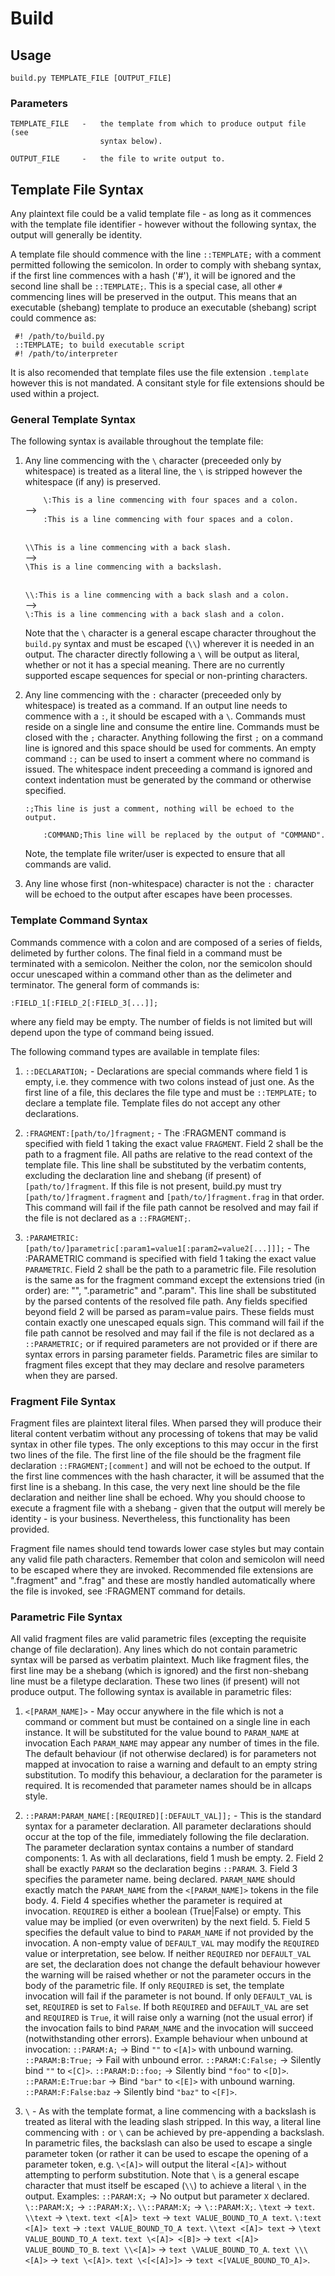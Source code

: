 # Build

## Usage

    build.py TEMPLATE_FILE [OUTPUT_FILE]

### Parameters

    TEMPLATE_FILE   -   the template from which to produce output file (see
                        syntax below).
    
    OUTPUT_FILE     -   the file to write output to.
    
## Template File Syntax

Any plaintext file could be a valid template file - as long as it commences
with the template file identifier - however without the following syntax, the
output will generally be identity.

A template file should commence with the line `::TEMPLATE;` with a comment
permitted following the semicolon. In order to comply with shebang syntax, if
the first line commences with a hash ('#'), it will be ignored and the second
line shall be `::TEMPLATE;`. This is a special case, all other `#` commencing
lines will be preserved in the output. This means that an executable (shebang)
template to produce an executable (shebang) script could commence as:

     #! /path/to/build.py
     ::TEMPLATE; to build executable script
     #! /path/to/interpreter

It is also recomended that template files use the file extension `.template`
however this is not mandated. A consitant style for file extensions should be
used within a project.

### General Template Syntax

The following syntax is available throughout the template file:

1. Any line commencing with the `\` character (preceeded only by whitespace)
   is treated as a literal line, the `\` is stripped however the whitespace
   (if any) is preserved.
   
   `    \:This is a line commencing with four spaces and a colon.`<br>
   --><br>
   `    :This is a line commencing with four spaces and a colon.`<br><br>
   
   `\\This is a line commencing with a back slash.`<br>
   --><br>
   `\This is a line commencing with a backslash.`<br><br>
   
   `\\:This is a line commencing with a back slash and a colon.`<br>
   --><br>
   `\:This is a line commencing with a back slash and a colon.`<br>

   Note that the `\` character is a general escape character throughout the
   `build.py` syntax and must be escaped (`\\`) wherever it is needed in an
   output. The character directly following a `\` will be output as literal,
   whether or not it has a special meaning. There are no currently supported
   escape sequences for special or non-printing characters.
   
3. Any line commencing with the `:` character (preceeded only by whitespace)
   is treated as a command. If an output line needs to commence with a `:`, it
   should be escaped with a `\`. Commands must reside on a single line and
   consume the entire line. Commands must be closed with the `;` character.
   Anything following the first `;` on a command line is ignored and this
   space should be used for comments. An empty command `:;` can be used to
   insert a comment where no command is issued. The whitespace indent
   preceeding a command is ignored and context indentation must be generated
   by the command or otherwise specified.
   
   `:;This line is just a comment, nothing will be echoed to the output.`
    
   `    :COMMAND;This line will be replaced by the output of "COMMAND".`

   Note, the template file writer/user is expected to ensure that all commands
   are valid.

4. Any line whose first (non-whitespace) character is not the `:` character
   will be echoed to the output after escapes have been processes.

### Template Command Syntax

Commands commence with a colon and are composed of a series of fields,
delimeted by further colons. The final field in a command must be terminated
with a semicolon. Neither the colon, nor the semicolon should occur unescaped
within a command other than as the delimeter and terminator. The general form
of commands is:

    :FIELD_1[:FIELD_2[:FIELD_3[...]];

where any field may be empty. The number of fields is not limited but will
depend upon the type of command being issued.

The following command types are available in template files:

1. `::DECLARATION;`
            -   Declarations are special commands where field 1 is empty, i.e.
                they commence with two colons instead of just one. As the
                first line of a file, this declares the file type and must be
                `::TEMPLATE;` to declare a template file. Template files do
                not accept any other declarations.

2. `:FRAGMENT:[path/to/]fragment;`
            -   The :FRAGMENT command is specified with field 1 taking the
                exact value `FRAGMENT`. Field 2 shall be the path to a
                fragment file. All paths are relative to the read context of
                the template file. This line shall be substituted by the
                verbatim contents, excluding the declaration line and shebang
                (if present) of `[path/to/]fragment`. If this file is not
                present, build.py must try `[path/to/]fragment.fragment` and
                `[path/to/]fragment.frag` in that order. This command will
                fail if the file path cannot be resolved and may fail if the
                file is not declared as a `::FRAGMENT;`.

3. `:PARAMETRIC:[path/to/]parametric[:param1=value1[:param2=value2[...]]];`
            -   The :PARAMETRIC command is specified with field 1 taking the
                exact value `PARAMETRIC`. Field 2 shall be the path to a
                parametric file. File resolution is the same as for the
                fragment command except the extensions tried (in order) are:
                "", ".parametric" and ".param". This line shall be substituted
                by the parsed contents of the resolved file path. Any fields
                specified beyond field 2 will be parsed as param=value pairs.
                These fields must contain exactly one unescaped equals sign.
                This command will fail if the file path cannot be resolved and
                may fail if the file is not declared as a `::PARAMETRIC;` or
                if required parameters are not provided or if there are syntax
                errors in parsing parameter fields. Parametric files are
                similar to fragment files except that they may declare and
                resolve parameters when they are parsed.

### Fragment File Syntax

Fragment files are plaintext literal files. When parsed they will produce 
their literal content verbatim without any processing of tokens that may be
valid syntax in other file types. The only exceptions to this may occur in the
first two lines of the file. The first line of the file should be the fragment
file declaration `::FRAGMENT;[comment]` and will not be echoed to the output.
If the first line commences with the hash character, it will be assumed that
the first line is a shebang. In this case, the very next line should be the
file declaration and neither line shall be echoed. Why you should choose to
execute a fragment file with a shebang - given that the output will merely be
identity - is your business. Nevertheless, this functionality has been
provided.

Fragment file names should tend towards lower case styles but may contain any
valid file path characters. Remember that colon and semicolon will need to be
escaped where they are invoked. Recommended file extensions are ".fragment"
and ".frag" and these are mostly handled automatically where the file is
invoked, see :FRAGMENT command for details.

### Parametric File Syntax

All valid fragment files are valid parametric files (excepting the requisite
change of file declaration). Any lines which do not contain parametric syntax
will be parsed as verbatim plaintext. Much like fragment files, the first line
may be a shebang (which is ignored) and the first non-shebang line must be a
filetype declaration. These two lines (if present) will not produce output.
The following syntax is available in parametric files:

1. `<[PARAM_NAME]>`
        -   May occur anywhere in the file which is not a command or comment
            but must be contained on a single line in each instance. It will
            be substituted for the value bound to `PARAM_NAME` at invocation
            Each `PARAM_NAME` may appear any number of times in the file. The
            default behaviour (if not otherwise declared) is for parameters
            not mapped at invocation to raise a warning and default to an
            empty string substitution. To modify this behaviour, a declaration
            for the parameter is required. It is recomended that parameter
            names should be in allcaps style.

2. `::PARAM:PARAM_NAME[:[REQUIRED][:DEFAULT_VAL]];`
        -   This is the standard syntax for a parameter declaration. All
            parameter declarations should occur at the top of the file,
            immediately following the file declaration. The parameter
            declaration syntax contains a number of standard components:
                1. As with all declarations, field 1 mush be empty.
                2. Field 2 shall be exactly `PARAM` so the declaration begins
                   `::PARAM`.
                3. Field 3 specifies the parameter name. being declared.
                   `PARAM_NAME` should exactly match the `PARAM_NAME` from the
                   `<[PARAM_NAME]>` tokens in the file body.
                4. Field 4 specifies whether the parameter is required at
                   invocation. `REQUIRED` is either a boolean (True|False) or
                   empty. This value may be implied (or even overwriten) by
                   the next field.
                5. Field 5 specifies the default value to bind to `PARAM_NAME`
                   if not provided by the invocation. A non-empty value of
                   `DEFAULT_VAL` may modify the `REQUIRED` value or
                   interpretation, see below.
            If neither `REQUIRED` nor `DEFAULT_VAL` are set, the declaration
            does not change the default behaviour however the warning will be
            raised whether or not the parameter occurs in the body of the
            parametric file. If only `REQUIRED` is set, the template
            invocation will fail if the parameter is not bound. If only
            `DEFAULT_VAL` is set, `REQUIRED` is set to `False`. If both
            `REQUIRED` and `DEFAULT_VAL` are set and `REQUIRED` is `True`, it
            will raise only a warning (not the usual error) if the invocation
            fails to bind `PARAM_NAME` and the invocation will succeed
            (notwithstanding other errors). Example behaviour when unbound at
            invocation:
                `::PARAM:A;`            -> Bind `""` to `<[A]>` with unbound
                                           warning.
                `::PARAM:B:True;`       -> Fail with unbound error.
                `::PARAM:C:False;`      -> Silently bind `""` to `<[C]>`.
                `::PARAM:D::foo;`       -> Silently bind `"foo"` to `<[D]>`.
                `::PARAM:E:True:bar`    -> Bind `"bar"` to `<[E]>` with
                                           unbound warning.
                `::PARAM:F:False:baz`   -> Silently bind `"baz"` to `<[F]>`.

3. `\`  -   As with the template format, a line commencing with a backslash is
            treated as literal with the leading slash stripped. In this way, a
            literal line commencing with `:` or `\` can be achieved by
            pre-appending a backslash. In parametric files, the backslash can
            also be used to escape a single parameter token (or rather it can
            be used to escape the opening of a parameter token, e.g. `\<[A]>`
            will output the literal `<[A]>` without attempting to perform
            substitution. Note that `\` is a general escape character that
            must itself be escaped (`\\`) to achieve a literal `\` in the
            output.
            Examples:
                `::PARAM:X;`        ->  No output but parameter `X` declared.
                `\::PARAM:X;`       ->  `::PARAM:X;`.
                `\\::PARAM:X;`      ->  `\::PARAM:X;`.
                `\text`             ->  `text`.
                `\\text`            ->  `\text`.
                `text <[A]> text`   ->  `text VALUE_BOUND_TO_A text`.
                `\:text <[A]> text` ->  `:text VALUE_BOUND_TO_A text`.
                `\\text <[A]> text` ->  `\text VALUE_BOUND_TO_A text`.
                `text \<[A]> <[B]>` ->  `text <[A]> VALUE_BOUND_TO_B`.
                `text \\<[A]>`      ->  `text \VALUE_BOUND_TO_A`.
                `text \\\<[A]>`     ->  `text \<[A]>`.
                `text \<[<[A]>]>`   ->  `text <[VALUE_BOUND_TO_A]>`.
